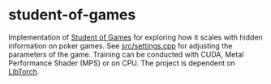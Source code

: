 # student-of-games

Implementation of [Student of Games](https://www.science.org/doi/10.1126/sciadv.adg3256) for exploring how it scales with hidden information on poker games. See [src/settings.cpp](https://github.com/moscars/student-of-games/blob/main/src/settings.cpp) for adjusting the parameters of the game. Training can be conducted with CUDA, Metal Performance Shader (MPS) or on CPU. The project is dependent on [LibTorch](https://pytorch.org/cppdocs/installing.html).